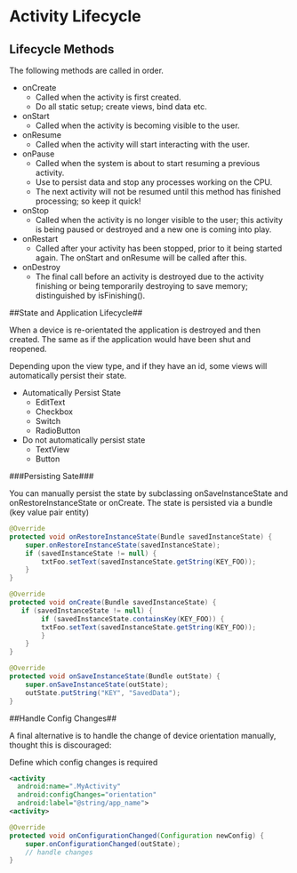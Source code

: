 # Activity Lifecycle #

## Lifecycle Methods ##

The following methods are called in order.

- onCreate
	- Called when the activity is first created.
	- Do all static setup; create views, bind data etc.
- onStart
	- Called when the activity is becoming visible to the user.
- onResume
	- Called when the activity will start interacting with the user.
- onPause
	- Called when the system is about to start resuming a previous activity.
	- Use to persist data and stop any processes working on the CPU.
	- The next activity will not be resumed until this method has finished processing; so keep it quick!
- onStop
	- Called when the activity is no longer visible to the user; this activity is being paused or destroyed and a new one is coming into play.
- onRestart
	- Called after your activity has been stopped, prior to it being started again. The onStart and onResume will be called after this.
- onDestroy
	- The final call before an activity is destroyed due to the activity finishing or being temporarily destroying to save memory; distinguished by isFinishing().

##State and Application Lifecycle##

When a device is re-orientated the application is destroyed and then created. The same as if the application would have been shut and reopened.

Depending upon the view type, and if they have an id, some views will automatically persist their state.

- Automatically Persist State
	- EditText
	- Checkbox
	- Switch
	- RadioButton
- Do not automatically persist state
	- TextView
	- Button

###Persisting Sate###

You can manually persist the state by subclassing onSaveInstanceState and onRestoreInstanceState or onCreate. The state is persisted via a bundle (key value pair entity)

```java
@Override
protected void onRestoreInstanceState(Bundle savedInstanceState) {
    super.onRestoreInstanceState(savedInstanceState);
    if (savedInstanceState != null) {
        txtFoo.setText(savedInstanceState.getString(KEY_FOO));
    }
}

@Override
protected void onCreate(Bundle savedInstanceState) {
   if (savedInstanceState != null) {
        if (savedInstanceState.containsKey(KEY_FOO)) {
        txtFoo.setText(savedInstanceState.getString(KEY_FOO));
        }
    }
}

@Override
protected void onSaveInstanceState(Bundle outState) {
    super.onSaveInstanceState(outState);
    outState.putString("KEY", "SavedData");
}
```

##Handle Config Changes##

A final alternative is to handle the change of device orientation manually, thought this is discouraged:

Define which config changes is required

```xml
<activity
  android:name=".MyActivity"
  android:configChanges="orientation"
  android:label="@string/app_name">
<activity>
```

```java
@Override
protected void onConfigurationChanged(Configuration newConfig) {
    super.onConfigurationChanged(outState);
    // handle changes
}
```
